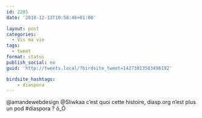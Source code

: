 ```yaml
---
id: 2285
date: '2010-12-13T10:58:46+01:00'

layout: post
categories:
  - Vis ma vie
tags:
  - tweet
format: status
publish_social: no
guid: 'http://tweets.local/?birdsite_tweet=14273013503496192'

birdsite_hashtags:
    - diaspora
---
```


@amandewebdesign @Sliwkaa c’est quoi cette histoire, diasp.org n’est plus un pod #diaspora ? ô\_Ô